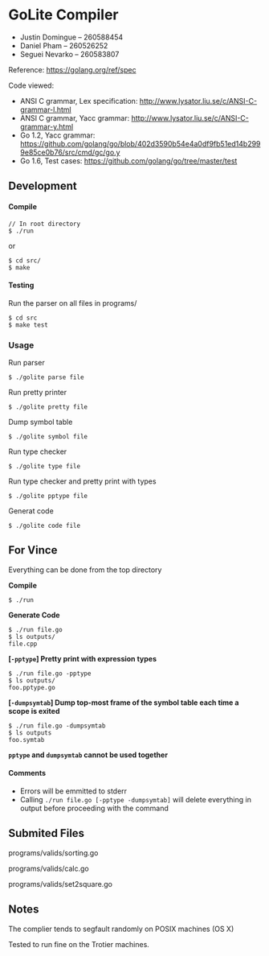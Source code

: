 # GoLite Compiler

- Justin Domingue – 260588454
- Daniel Pham – 260526252
- Seguei Nevarko – 260583807

Reference: https://golang.org/ref/spec

Code viewed:
  - ANSI C grammar, Lex specification: http://www.lysator.liu.se/c/ANSI-C-grammar-l.html
  - ANSI C grammar, Yacc grammar: http://www.lysator.liu.se/c/ANSI-C-grammar-y.html
  - Go 1.2, Yacc grammar: https://github.com/golang/go/blob/402d3590b54e4a0df9fb51ed14b2999e85ce0b76/src/cmd/gc/go.y
  - Go 1.6, Test cases: https://github.com/golang/go/tree/master/test

## Development
#### Compile
```
// In root directory
$ ./run
```
or

```
$ cd src/
$ make
```

#### Testing
Run the parser on all files in programs/
```
$ cd src
$ make test
```

### Usage

Run parser

    $ ./golite parse file

Run pretty printer

    $ ./golite pretty file

Dump symbol table

    $ ./golite symbol file

Run type checker

    $ ./golite type file

Run type checker and pretty print with types

    $ ./golite pptype file

Generat code

    $ ./golite code file

## For Vince

Everything can be done from the top directory

**Compile**

    $ ./run

**Generate Code**

    $ ./run file.go
    $ ls outputs/
    file.cpp

**[`-pptype`] Pretty print with expression types**

    $ ./run file.go -pptype
    $ ls outputs/
    foo.pptype.go

**[`-dumpsymtab`] Dump top-most frame of the symbol table each time a scope is exited**

    $ ./run file.go -dumpsymtab
    $ ls outputs
    foo.symtab

**``pptype`` and `dumpsymtab` cannot be used together**

#### Comments

- Errors will be emmitted to stderr
- Calling `./run file.go [-pptype -dumpsymtab]` will delete everything in output before proceeding with the command

## Submited Files

programs/valids/sorting.go

programs/valids/calc.go

programs/valids/set2square.go

## Notes

The complier tends to segfault randomly on POSIX machines (OS X)

Tested to run fine on the Trotier machines.
